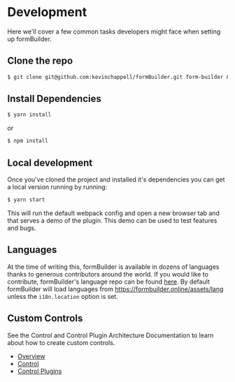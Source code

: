 # Development

Here we'll cover a few common tasks developers might face when setting up formBuilder.

## Clone the repo
```bash
$ git clone git@github.com:kevinchappell/formBuilder.git form-builder && cd form-builder
```

## Install Dependencies
```bash
$ yarn install
```
or
```bash
$ npm install
```

## Local development
Once you've cloned the project and installed it's dependencies you can get a local version running by running:
```bash
$ yarn start
```

This will run the default webpack config and open a new browser tab and that serves a demo of the plugin. This demo can be used to test features and bugs.

## Languages
At the time of writing this, formBuilder is available in dozens of languages thanks to generous contributors around the world. If you would like to contribute, formBuilder's language repo can be found [here](https://github.com/kevinchappell/formBuilder-languages). By default formBuilder will load languages from https://formbuilder.online/assets/lang unless the `i18n.location` option is set.

## Custom Controls
See the Control and Control Plugin Architecture Documentation to learn about how to create custom controls.

 - [Overview](/formBuilder/overview)
 - [Control](/formBuilder/controls)
 - [Control Plugins](/formBuilder/control-plugins)
